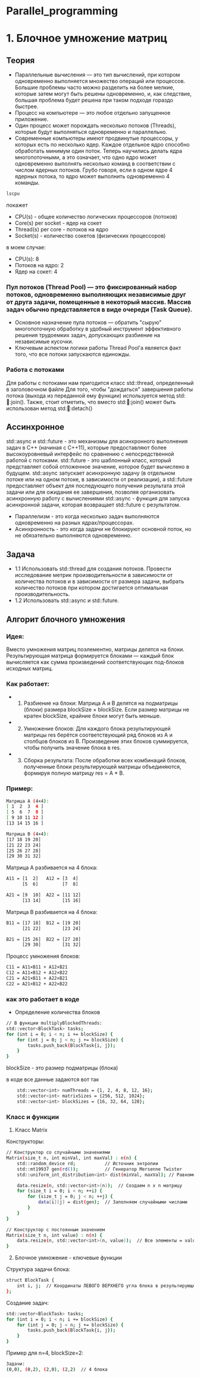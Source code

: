 # Parallel_programming
# 1. Блочное умножение матриц
## Теория
- Параллельные вычисления — это тип вычислений, при котором одновременно выполняется множество операций или процессов. Большие проблемы часто можно разделить на более мелкие, которые затем могут быть решены одновременно, и, как следствие, большая проблема будет решена при таком подходе гораздо быстрее.
- Процесс на компьютере — это любое отдельно запущенное приложение.
- Один процесс может порождать несколько потоков (Threads), которые будут выполняться одновременно и параллельно.
- Современные компьютеры имеют продвинутые процессоры, у которых есть по несколько ядер. Каждое отдельное ядро способно обработать минимум один поток. Теперь научились делать ядра многопоточными, а это означает, что одно ядро может одновременно выполнять несколько команд в соответствии с числом ядерных потоков. Грубо говоря, если в одном ядре 4 ядерных потока, то ядро может выполнить одновременно 4 команды.
```bash
lscpu 
```
покажет 
- CPU(s) - общее количество логических процессоров (потоков)
- Core(s) per socket - ядер на сокет
- Thread(s) per core - потоков на ядро
- Socket(s) - количество сокетов (физических процессоров)

в моем случае:
- CPU(s):                   8
- Потоков на ядро:      2
- Ядер на сокет:        4

### Пул потоков (Thread Pool) — это фиксированный набор потоков, одновременно выполняющих независимые друг от друга задачи, помещенные в некоторый массив. Массив задач обычно представляется в виде очереди (Task Queue).
- Основное назначение пула потоков — обратить "сырую" многопоточную обработку в удобный инструмент эффективного решения трудоемких задач, допускающих разбиение на независимые кусочки.
- Ключевым аспектом логики работы Thread Pool'а является факт того, что все потоки запускаются единожды.

### Работа с потоками
Для работы с потоками нам пригодится класс std::thread, определенный в заголовочном файле <thread>
Для того, чтобы "дождаться" завершения работы потока (выхода из переданной ему функции) используется метод std::thread::join(). Также, стоит отметить, что вместо std::thread::join() может быть использован метод std::thread::detach()

## Ассинхронное
std::async и std::future - это механизмы для асинхронного выполнения задач в C++ (начиная с C++11), которые предоставляют более высокоуровневый интерфейс по сравнению с непосредственной работой с потоками.
std::future - это шаблонный класс, который представляет собой отложенное значение, которое будет вычислено в будущем.
std::async запускает асинхронную задачу (в отдельном потоке или на одном потоке, в зависимости от реализации), а std::future предоставляет объект для последующего получения результата этой задачи или для ожидания ее завершения, позволяя организовать асинхронную работу с вычислениями 
std::async - функция для запуска асинхронной задачи, которая возвращает std::future с результатом.

- Параллелизм - это когда несколько задач выполняются одновременно на разных ядрах/процессорах.
- Асинхронность - это когда задачи не блокируют основной поток, но не обязательно выполняются одновременно.

## Задача
- 1.1 Использовать std::thread для создания потоков. Провести исследование метрик производительности в зависимости от количества потоков и в зависимости от размера задачи, выбрать количество потоков при котором достигается оптимальная производительность.
- 1.2 Использовать std::async и std::future.

## Алгорит блочного умножения
### Идея:
Вместо умножения матриц поэлементно, матрицы делятся на блоки. Результирующая матрица формируется блоками — каждый блок вычисляется как сумма произведений соответствующих под-блоков исходных матриц.

### Как работает:
- 1. Разбиение на блоки:
Матрица A и B делятся на подматрицы (блоки) размера blockSize × blockSize. Если размер матрицы не кратен blockSize, крайние блоки могут быть меньше.
- 2. Умножение блоков:
Для каждого блока результирующей матрицы res берётся соответствующий ряд блоков из A и столбцов блоков из B. Произведение этих блоков суммируется, чтобы получить значение блока в res.
- 3. Сборка результата:
После обработки всех комбинаций блоков, полученные блоки результирующей матрицы объединяются, формируя полную матрицу res = A * B.

### Пример:
```bash
Матрица A (4×4):
[ 1  2  3  4 ]
[ 5  6  7  8 ]
[ 9 10 11 12 ]
[13 14 15 16 ]

Матрица B (4×4):
[17 18 19 20]
[21 22 23 24]
[25 26 27 28]
[29 30 31 32]
```
Матрица A разбивается на 4 блока:
```bash
A11 = [1  2]   A12 = [3  4]
      [5  6]         [7  8]

A21 = [9  10]  A22 = [11 12]
      [13 14]        [15 16]
```
Матрица B разбивается на 4 блока:
```bash
B11 = [17 18]  B12 = [19 20]
      [21 22]        [23 24]

B21 = [25 26]  B22 = [27 28]
      [29 30]        [31 32]
```
Процесс умножения блоков:
```bash
C11 = A11×B11 + A12×B21
C12 = A11×B12 + A12×B22  
C21 = A21×B11 + A22×B21
C22 = A21×B12 + A22×B22
```

### как это работает в коде
-  Определение количества блоков
```bash
// В функции multiplyBlockedThreads:
std::vector<BlockTask> tasks;
for (int i = 0; i < n; i += blockSize) {
    for (int j = 0; j < n; j += blockSize) {
        tasks.push_back(BlockTask{i, j});
    }
}
```

blockSize - это размер подматрицы (блока)

в коде все данные задаются вот так
```bash
    std::vector<int> numThreads = {1, 2, 4, 8, 12, 16};
    std::vector<int> matrixSizes = {256, 512, 1024};
    std::vector<int> blockSizes = {16, 32, 64, 128};
```
### Класс и функции
1. Класс Matrix
   
Конструкторы:
```bash
// Конструктор со случайными значениями
Matrix(size_t n, int minVal, int maxVal) : n(n) {
    std::random_device rd;           // Источник энтропии
    std::mt19937 gen(rd());          // Генератор Mersenne Twister
    std::uniform_int_distribution<int> dist(minVal, maxVal); // Равномерное распределение

    data.resize(n, std::vector<int>(n));  // Создаем n x n матрицу
    for (size_t i = 0; i < n; ++i) {
        for (size_t j = 0; j < n; ++j) {
            data[i][j] = dist(gen);  // Заполняем случайными числами
        }
    }
}

// Конструктор с постоянным значением
Matrix(size_t n, int value) : n(n) {
    data.resize(n, std::vector<int>(n, value));  // Все элементы = value
}
```
2. Блочное умножение - ключевые функции

Структура задачи блока:
```bash
struct BlockTask {
    int i, j;  // Координаты ЛЕВОГО ВЕРХНЕГО угла блока в результирующей матрице
};
```
Создание задач:
```bash
std::vector<BlockTask> tasks;
for (int i = 0; i < n; i += blockSize) {
    for (int j = 0; j < n; j += blockSize) {
        tasks.push_back(BlockTask{i, j});
    }
}
```
Пример для n=4, blockSize=2:
```bash
Задачи: 
(0,0), (0,2), (2,0), (2,2)  // 4 блока
```
